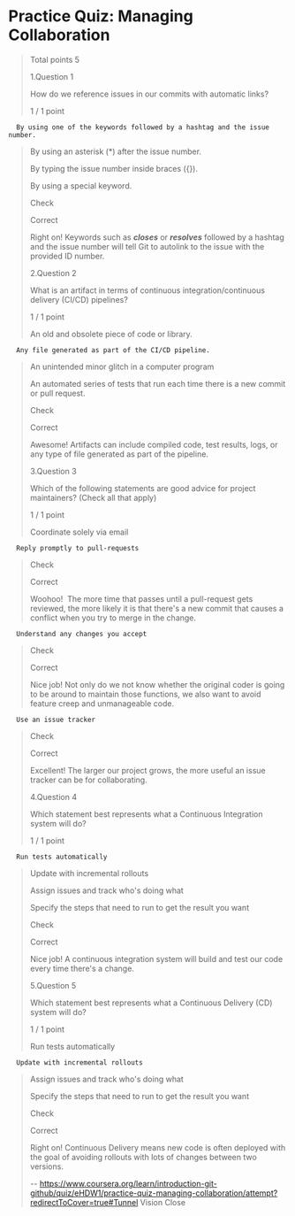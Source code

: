 # Practice Quiz: Managing Collaboration
> 
> Total points 5
> 
>  1.Question 1
> 
> How do we reference issues in our commits with automatic links?
> 
> 1 / 1 point 
> 

      By using one of the keywords followed by a hashtag and the issue number. 
> 
>  By using an asterisk (*) after the issue number. 
> 
>  By typing the issue number inside braces ({}). 
> 
>  By using a special keyword. 
> 
> Check
> 
> Correct
> 
> Right on! Keywords such as _**closes**_ or _**resolves**_ followed by a hashtag and the issue number will tell Git to autolink to the issue with the provided ID number.
> 
>  2.Question 2
> 
> What is an artifact in terms of continuous integration/continuous delivery (CI/CD) pipelines?
> 
> 1 / 1 point 
> 
>  An old and obsolete piece of code or library. 
> 

      Any file generated as part of the CI/CD pipeline. 
> 
>  An unintended minor glitch in a computer program 
> 
>  An automated series of tests that run each time there is a new commit or pull request. 
> 
> Check
> 
> Correct
> 
> Awesome! Artifacts can include compiled code, test results, logs, or any type of file generated as part of the pipeline.
> 
>  3.Question 3
> 
> Which of the following statements are good advice for project maintainers? (Check all that apply)
> 
> 1 / 1 point 
> 
>  Coordinate solely via email 
> 

      Reply promptly to pull-requests 
> 
> Check
> 
> Correct
> 
> Woohoo!  The more time that passes until a pull-request gets reviewed, the more likely it is that there's a new commit that causes a conflict when you try to merge in the change.
> 

      Understand any changes you accept 
> 
> Check
> 
> Correct
> 
> Nice job! Not only do we not know whether the original coder is going to be around to maintain those functions, we also want to avoid feature creep and unmanageable code.
> 

      Use an issue tracker 
> 
> Check
> 
> Correct
> 
> Excellent! The larger our project grows, the more useful an issue tracker can be for collaborating.
> 
>  4.Question 4
> 
> Which statement best represents what a Continuous Integration system will do?
> 
> 1 / 1 point 
> 

      Run tests automatically 
> 
>  Update with incremental rollouts 
> 
>  Assign issues and track who's doing what 
> 
>  Specify the steps that need to run to get the result you want 
> 
> Check
> 
> Correct
> 
> Nice job! A continuous integration system will build and test our code every time there's a change.
> 
>  5.Question 5
> 
> Which statement best represents what a Continuous Delivery (CD) system will do?
> 
> 1 / 1 point 
> 
>  Run tests automatically 
> 

      Update with incremental rollouts 
> 
>  Assign issues and track who's doing what 
> 
>  Specify the steps that need to run to get the result you want 
> 
> Check
> 
> Correct
> 
> Right on! Continuous Delivery means new code is often deployed with the goal of avoiding rollouts with lots of changes between two versions.
>
> -- https://www.coursera.org/learn/introduction-git-github/quiz/eHDW1/practice-quiz-managing-collaboration/attempt?redirectToCover=true#Tunnel Vision Close
